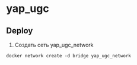 # yap_ugc


## Deploy

1. Создать сеть yap_ugc_network
``` 
docker network create -d bridge yap_ugc_network 
```
